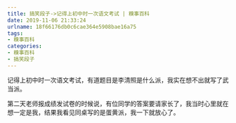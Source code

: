 ```yaml
---
title: 搞笑段子->记得上初中时一次语文考试 | 糗事百科
date: 2019-11-06 21:33:24
urlname: 18f66176db0c6cae364e5908bae16a75
tags: 
- 糗事百科
categories:
- 糗事百科
- 搞笑段子
---
```

记得上初中时一次语文考试，有道题目是李清照是什么派，我实在想不出就写了武当派。

第二天老师报成绩发试卷的时候说，有位同学的答案要请家长了，我当时心里就在想一定是我，结果我看见同桌写的是蛋黄派，我一下就放心了。


